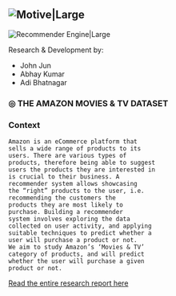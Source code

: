 ![Motive|Large](https://i.ibb.co/8rYxTCn/motive-icon.png)
---

![Recommender Engine|Large](https://i.ibb.co/Q6XS6pH/motive.png)

Research & Development by:
- John Jun
- Abhay Kumar
- Adi Bhatnagar

### ◎ THE AMAZON MOVIES & TV DATASET

### Context

```
Amazon is an eCommerce platform that
sells a wide range of products to its
users. There are various types of
products, therefore being able to suggest
users the products they are interested in
is crucial to their business. A
recommender system allows showcasing
the “right” products to the user, i.e.
recommending the customers the
products they are most likely to
purchase. Building a recommender
system involves exploring the data
collected on user activity, and applying
suitable techniques to predict whether a
user will purchase a product or not.
We aim to study Amazon’s ‘Movies & TV’
category of products, and will predict
whether the user will purchase a given
product or not.
```

[Read the entire research report here](https://github.com/avb7/Movies-TV-Recommendation-Engine/blob/master/Report.pdf "Research Report")
